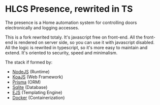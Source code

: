 HLCS Presence, rewrited in TS
===============
The presence is a Home automation system for controlling doors electronically and logging accesses.

This is a fork rewrited totaly.
It's javascript free on front-end.
All the front-end is rendered on server side, so you can use it with javascript disabled.
All the logic is rewrited in typescript, so it's more easy to maintain and extend.
It's oriented to security, speed and minimalism.


The stack if formed by:
- [NodeJS](https://nodejs.org/en/) (Runtime)
- [KoaJS](http://koajs.com/) (Web Framework)
- [Prisma](https://www.prisma.io/)  (ORM)
- [Sqlite](https://www.sqlite.org/) (Database)
- [EJS](http://ejs.co/) (Templating Engine)
- [Docker](https://www.docker.com/) (Containerization)
